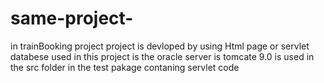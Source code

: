 # same-project-
in trainBooking project
project is devloped by using Html page or servlet 
databese used in this project is the oracle 
server is tomcate 9.0 is used 
in the src folder in the test pakage contaning servlet code 
